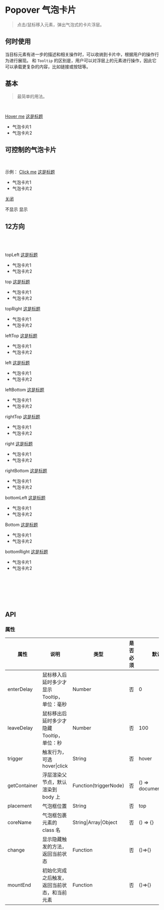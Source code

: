 # Popover 气泡卡片
> 点击/鼠标移入元素，弹出气泡式的卡片浮层。

## 何时使用

当目标元素有进一步的描述和相关操作时，可以收纳到卡片中，根据用户的操作行为进行展现。
和 `Tooltip` 的区别是，用户可以对浮层上的元素进行操作，因此它可以承载更复杂的内容，比如链接或按钮等。

## 基本
>最简单的用法。

<br>
<p>
  <w-popover>
    <a href="javascript:;">Hover me</a>
    <a href="javascript:;" slot="title">这是标题</a>
    <ul slot="content" class="demo-popover-ul">
      <li>气泡卡片1</li>
      <li>气泡卡片2</li>
    </ul>
  </w-popover>
</p>

## 可控制的气泡卡片

<br>
<p>
  示例：
  <w-popover v-model="oneStatus" trigger="click">
    <a href="javascript:;">Click me</a>
    <a href="javascript:;" slot="title">这是标题</a>
    <div slot="content">
      <ul class="demo-popover-ul">
        <li>气泡卡片1</li>
        <li>气泡卡片2</li>
      </ul>
      <a href="javascript:;" @click="oneStatus = false">关闭</a>
    </div>
  </w-popover>
</p>

<p>
  <w-switch v-model="oneStatus" :stop="true">
    <span slot="open">不显示</span>
    <span slot="close">显示</span>
  </w-switch>
</p>

## 12方向

<br>
<br>
<br>

<div class="demo">
  <div class="demo-popover-top">
    <w-popover coreName="demo-popover-core" placement="topLeft">
      <w-button prefix="demo-tooltip">topLeft</w-button>
      <a href="javascript:;" slot="title">这是标题</a>
      <ul slot="content" class="demo-popover-ul">
        <li>气泡卡片1</li>
        <li>气泡卡片2</li>
      </ul>
    </w-popover>
    <w-popover coreName="demo-popover-core">
      <w-button prefix="demo-tooltip">top</w-button>
      <a href="javascript:;" slot="title">这是标题</a>
      <ul slot="content" class="demo-popover-ul">
        <li>气泡卡片1</li>
        <li>气泡卡片2</li>
      </ul>
    </w-popover>
    <w-popover coreName="demo-popover-core" placement="topRight">
      <w-button prefix="demo-tooltip">topRight</w-button>
      <a href="javascript:;" slot="title">这是标题</a>
      <ul slot="content" class="demo-popover-ul">
        <li>气泡卡片1</li>
        <li>气泡卡片2</li>
      </ul>
    </w-popover>
  </div>
  <div class="demo-popover-left">
    <w-popover coreName="demo-popover-core" placement="leftTop">
      <w-button prefix="demo-tooltip">leftTop</w-button>
      <a href="javascript:;" slot="title">这是标题</a>
      <ul slot="content" class="demo-popover-ul">
        <li>气泡卡片1</li>
        <li>气泡卡片2</li>
      </ul>
    </w-popover>
    <w-popover coreName="demo-popover-core" placement="left">
      <w-button prefix="demo-tooltip">left</w-button>
      <a href="javascript:;" slot="title">这是标题</a>
      <ul slot="content" class="demo-popover-ul">
        <li>气泡卡片1</li>
        <li>气泡卡片2</li>
      </ul>
    </w-popover>
    <w-popover coreName="demo-popover-core" placement="leftBottom">
      <w-button prefix="demo-tooltip">leftBottom</w-button>
      <a href="javascript:;" slot="title">这是标题</a>
      <ul slot="content" class="demo-popover-ul">
        <li>气泡卡片1</li>
        <li>气泡卡片2</li>
      </ul>
    </w-popover>
  </div>
  <div class="demo-popover-right">
    <w-popover coreName="demo-popover-core" placement="rightTop">
      <w-button prefix="demo-tooltip">rightTop</w-button>
      <a href="javascript:;" slot="title">这是标题</a>
      <ul slot="content" class="demo-popover-ul">
        <li>气泡卡片1</li>
        <li>气泡卡片2</li>
      </ul>
    </w-popover>
    <w-popover coreName="demo-popover-core" placement="right">
      <w-button prefix="demo-tooltip">right</w-button>
      <a href="javascript:;" slot="title">这是标题</a>
      <ul slot="content" class="demo-popover-ul">
        <li>气泡卡片1</li>
        <li>气泡卡片2</li>
      </ul>
    </w-popover>
    <w-popover coreName="demo-popover-core" placement="rightBottom">
      <w-button prefix="demo-tooltip">rightBottom</w-button>
      <a href="javascript:;" slot="title">这是标题</a>
      <ul slot="content" class="demo-popover-ul">
        <li>气泡卡片1</li>
        <li>气泡卡片2</li>
      </ul>
    </w-popover>
  </div>
  <div class="demo-popover-bottom">
    <w-popover coreName="demo-popover-core" placement="bottomLeft">
      <w-button prefix="demo-tooltip">bottomLeft</w-button>
      <a href="javascript:;" slot="title">这是标题</a>
      <ul slot="content" class="demo-popover-ul">
        <li>气泡卡片1</li>
        <li>气泡卡片2</li>
      </ul>
    </w-popover>
    <w-popover coreName="demo-popover-core" placement="bottom">
      <w-button prefix="demo-tooltip">Bottom</w-button>
      <a href="javascript:;" slot="title">这是标题</a>
      <ul slot="content" class="demo-popover-ul">
        <li>气泡卡片1</li>
        <li>气泡卡片2</li>
      </ul>
    </w-popover>
    <w-popover coreName="demo-popover-core" placement="bottomRight">
      <w-button prefix="demo-tooltip">bottomRight</w-button>
      <a href="javascript:;" slot="title">这是标题</a>
      <ul slot="content" class="demo-popover-ul">
        <li>气泡卡片1</li>
        <li>气泡卡片2</li>
      </ul>
    </w-popover>
  </div>
</div>

<br>
<br>
<br>
<br>
<br>

## API

### 属性

|属性|说明|类型|是否必须|默认|
|---|---|----|-------|---|
|enterDelay|鼠标移入后延时多少才显示 Tooltip，单位：毫秒|Number|否|0|
|leaveDelay|鼠标移出后延时多少才隐藏 Tooltip，单位：秒|Number|否|100|
|trigger|触发行为，可选 hover\|click|String|否|hover|
|getContainer|浮层渲染父节点，默认渲染到 body 上|Function(triggerNode)|否|() => document.body|
|placement|气泡框位置|String|否|top|
|coreName|气泡框包裹元素的 class 名|String\|Array\|Object|否|() => {}|
|change|显示隐藏触发的方法，返回当前状态|Function|否|()=>{}|
|mountEnd|初始化完成之后触发，返回当前状态，和当前元素|Function|否|()=>{}|

<script>
import WSwitch from '../water/switch/Switch';
import WButton from '../water/button/Button';
import WPopover from '../water/popover/core';

export default {
  data() {
    return {
      sizeStatus: 0,
      oneStatus: false,
      groupConfig: ['small', '', 'large',],}
    },
  components: {
    WPopover,
    WButton,
    WSwitch,
  },
  methods: {
    changeOneStatus() {
      this.oneStatus = !this.oneStatus;
    },
  },
};
</script>
<style lang="scss">
@import '../water/button/style/button.scss';
@import '../water/switch/style/switch.scss';
@import '../water/popover/style/popover.scss';
</style>
